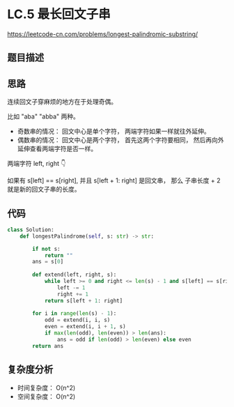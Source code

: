 LC.5 最长回文子串
====
https://leetcode-cn.com/problems/longest-palindromic-substring/

## 题目描述

## 思路

连续回文子穿麻烦的地方在于处理奇偶。

比如 "aba" "abba" 两种。

- 奇数串的情况： 回文中心是单个字符， 两端字符如果一样就往外延伸。
- 偶数串的情况： 回文中心是两个字符， 首先这两个字符要相同， 然后再向外延伸查看两端字符是否一样。

两端字符 left, right 👇

如果有 s[left] == s[right], 并且 s[left + 1: right] 是回文串， 那么 子串长度 + 2 就是新的回文子串的长度。




## 代码
```python
class Solution:
    def longestPalindrome(self, s: str) -> str:

        if not s:
            return ""
        ans = s[0]
        
        def extend(left, right, s):
            while left >= 0 and right <= len(s) - 1 and s[left] == s[right]:
                left -= 1
                right += 1
            return s[left + 1: right]
        
        for i in range(len(s) - 1):
            odd = extend(i, i, s)
            even = extend(i, i + 1, s)
            if max(len(odd), len(even)) > len(ans):
                ans = odd if len(odd) > len(even) else even
        return ans
```

## 复杂度分析
- 时间复杂度： O(n^2)
- 空间复杂度： O(n^2)
